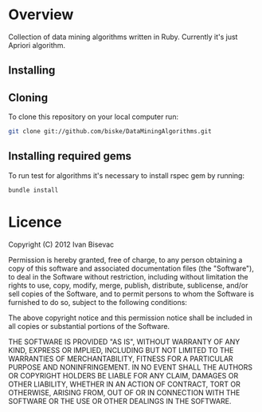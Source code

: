 # Overview

Collection of data mining algorithms written in Ruby. Currently it's just Apriori algorithm.

## Installing

## Cloning
To clone this repository on your local computer run:
```bash
git clone git://github.com/biske/DataMiningAlgorithms.git
```

## Installing required gems
To run test for algorithms it's necessary to install rspec gem by running:
```bash
bundle install
```

# Licence

Copyright (C) 2012 Ivan Bisevac

Permission is hereby granted, free of charge, to any person obtaining
a copy of this software and associated documentation files (the
"Software"), to deal in the Software without restriction, including
without limitation the rights to use, copy, modify, merge, publish,
distribute, sublicense, and/or sell copies of the Software, and to
permit persons to whom the Software is furnished to do so, subject to
the following conditions:

The above copyright notice and this permission notice shall be
included in all copies or substantial portions of the Software.

THE SOFTWARE IS PROVIDED "AS IS", WITHOUT WARRANTY OF ANY KIND,
EXPRESS OR IMPLIED, INCLUDING BUT NOT LIMITED TO THE WARRANTIES OF
MERCHANTABILITY, FITNESS FOR A PARTICULAR PURPOSE AND
NONINFRINGEMENT. IN NO EVENT SHALL THE AUTHORS OR COPYRIGHT HOLDERS BE
LIABLE FOR ANY CLAIM, DAMAGES OR OTHER LIABILITY, WHETHER IN AN ACTION
OF CONTRACT, TORT OR OTHERWISE, ARISING FROM, OUT OF OR IN CONNECTION
WITH THE SOFTWARE OR THE USE OR OTHER DEALINGS IN THE SOFTWARE.